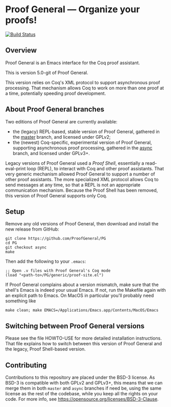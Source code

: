 # Proof General — Organize your proofs!

[![Build Status](https://travis-ci.org/ProofGeneral/PG.svg?branch=async)](https://travis-ci.org/ProofGeneral/PG/branches)

## Overview

Proof General is an Emacs interface for the Coq proof assistant.

This is version 5.0-git of Proof General.

This version relies on Coq's XML protocol to support asynchronous
proof processing. That mechanism allows Coq to work on more than one
proof at a time, potentially speeding proof development.

## About Proof General branches

Two editions of Proof General are currently available:

* the (legacy) REPL-based, stable version of Proof General,
  gathered in the
  [master](https://github.com/ProofGeneral/PG/tree/master) branch, and
  licensed under GPLv2;
* the (newest) Coq-specific, experimental version of Proof General,
  supporting asynchronous proof processing,
  gathered in the
  [async](https://github.com/ProofGeneral/PG/tree/async) branch, and
  licensed under GPLv3+.

Legacy versions of Proof General used a *Proof Shell*, essentially a
read-eval-print loop (REPL), to interact with Coq and other proof
assistants.  That very generic mechanism allowed Proof General to
support a number of other proof assistants. The more specialized XML
protocol allows Coq to send messages at any time, so that a REPL is
not an appropriate communication mechanism. Because the Proof Shell
has been removed, this version of Proof General supports only Coq.

## Setup

Remove any old versions of Proof General, then download and install the
new release from GitHub:

```
git clone https://github.com/ProofGeneral/PG
cd PG
git checkout async
make
```

Then add the following to your `.emacs`:

```
;; Open .v files with Proof General's Coq mode
(load "<path-to>/PG/generic/proof-site.el")
```

If Proof General complains about a version mismatch, make sure that
the shell's Emacs is indeed your usual Emacs. If not, run the Makefile
again with an explicit path to Emacs. On MacOS in particular you'll
probably need something like

```
make clean; make EMACS=/Applications/Emacs.app/Contents/MacOS/Emacs
```

## Switching between Proof General versions

Please see the file HOWTO-USE for more detailed installation
instructions. That file explains how to switch between this version of
Proof General and the legacy, Proof Shell-based version.

## Contributing

Contributions to this repository are placed under the BSD-3 license.
As BSD-3 is compatible with both GPLv2 and GPLv3+, this means that
we can merge them in both `master` and `async` branches if need be,
using the same license as the rest of the codebase, while you keep
all the rights on your code.
For more info, see <https://opensource.org/licenses/BSD-3-Clause>.
